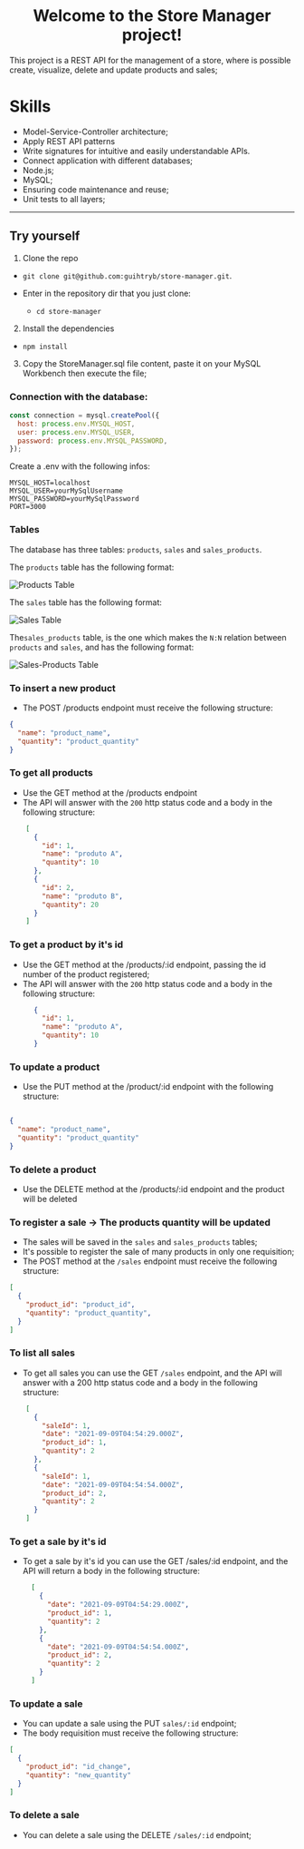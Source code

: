 <h1 align="center"> Welcome to the Store Manager project! </h1>
  
  This project is a REST API for the management of a store, where is possible create, visualize, delete and update products and sales;

# Skills

- Model-Service-Controller architecture;
- Apply REST API patterns
- Write signatures for intuitive and easily understandable APIs.
- Connect application with different databases;
- Node.js;
- MySQL;
- Ensuring code maintenance and reuse;
- Unit tests to all layers;

---

## Try yourself

1. Clone the repo

- `git clone git@github.com:guihtryb/store-manager.git`.

- Enter in the repository dir that you just clone:
  - `cd store-manager`

2. Install the dependencies

- `npm install`

3. Copy the StoreManager.sql file content, paste it on your MySQL Workbench then execute the file;

### Connection with the database:

```javascript
const connection = mysql.createPool({
  host: process.env.MYSQL_HOST,
  user: process.env.MYSQL_USER,
  password: process.env.MYSQL_PASSWORD,
});
```
Create a .env with the following infos:
```
MYSQL_HOST=localhost
MYSQL_USER=yourMySqlUsername
MYSQL_PASSWORD=yourMySqlPassword
PORT=3000
```
### Tables


The database has three tables: `products`, `sales` and `sales_products`.

The `products` table has the following format:

![Products Table](./public/tableproducts.png)

The `sales` table has the following format:

![Sales Table](./public/tablesales.png)

The`sales_products` table, is the one which makes the `N:N` relation between `products` and `sales`, and has the following format:

![Sales-Products Table](./public/tablesalesproducts.png)


### To insert a new product

- The POST /products endpoint must receive the following structure:

```json
{
  "name": "product_name",
  "quantity": "product_quantity"
}
```

### To get all products

- Use the GET method at the /products endpoint
- The API will answer with the `200` http status code and a body in the following structure:

```json
    [
      {
        "id": 1,
        "name": "produto A",
        "quantity": 10
      },
      {
        "id": 2,
        "name": "produto B",
        "quantity": 20
      }
    ]
  ```

### To get a product by it's id

- Use the GET method at the /products/:id endpoint, passing the id number of the product registered;
- The API will answer with the `200` http status code and a body in the following structure:

```json
      {
        "id": 1,
        "name": "produto A",
        "quantity": 10
      }
  ```


### To update a product

- Use the PUT method at the /product/:id endpoint with the following structure:

```json

{
  "name": "product_name",
  "quantity": "product_quantity"
}
```

### To delete a product

- Use the DELETE method at the /products/:id endpoint and the product will be deleted

### To register a sale -> The products quantity will be updated

- The sales will be saved in the `sales` and `sales_products` tables;
- It's possible to register the sale of many products in only one requisition;
- The POST method at the `/sales` endpoint must receive the following structure:

```json
[
  {
    "product_id": "product_id",
    "quantity": "product_quantity",
  }
]
```

### To list all sales

- To get all sales you can use the GET `/sales` endpoint, and the API will answer with a 200 http status code and a body in the following structure:

```json
    [
      {
        "saleId": 1,
        "date": "2021-09-09T04:54:29.000Z",
        "product_id": 1,
        "quantity": 2
      },
      {
        "saleId": 1,
        "date": "2021-09-09T04:54:54.000Z",
        "product_id": 2,
        "quantity": 2
      }
    ]
  ```
  
### To get a sale by it's id

- To get a sale by it's id you can use the GET /sales/:id endpoint, and the API will return a body in the following structure:

    ```json
      [
        { 
          "date": "2021-09-09T04:54:29.000Z",
          "product_id": 1,
          "quantity": 2
        },
        {
          "date": "2021-09-09T04:54:54.000Z",
          "product_id": 2,
          "quantity": 2
        }
      ]
    ```

### To update a sale

- You can update a sale using the PUT `sales/:id` endpoint;
- The body requisition must receive the following structure:

```json
[
  {
    "product_id": "id_change",
    "quantity": "new_quantity"
  }
]
```

### To delete a sale

- You can delete a sale using the DELETE `/sales/:id` endpoint;



